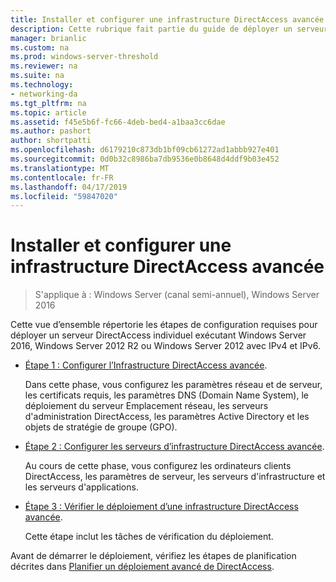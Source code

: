 ```yaml
---
title: Installer et configurer une infrastructure DirectAccess avancée
description: Cette rubrique fait partie du guide de déployer un serveur DirectAccess unique avec les paramètres avancés pour Windows Server 2016
manager: brianlic
ms.custom: na
ms.prod: windows-server-threshold
ms.reviewer: na
ms.suite: na
ms.technology:
- networking-da
ms.tgt_pltfrm: na
ms.topic: article
ms.assetid: f45e5b6f-fc66-4deb-bed4-a1baa3cc6dae
ms.author: pashort
author: shortpatti
ms.openlocfilehash: d6179210c873db1bf09cb61272ad1abbb927e401
ms.sourcegitcommit: 0d0b32c8986ba7db9536e0b8648d4ddf9b03e452
ms.translationtype: MT
ms.contentlocale: fr-FR
ms.lasthandoff: 04/17/2019
ms.locfileid: "59847020"
---
```

# <a name="install-and-configure-advanced-directaccess"></a>Installer et configurer une infrastructure DirectAccess avancée

>S'applique à : Windows Server (canal semi-annuel), Windows Server 2016

Cette vue d’ensemble répertorie les étapes de configuration requises pour déployer un serveur DirectAccess individuel exécutant Windows Server 2016, Windows Server 2012 R2 ou Windows Server 2012 avec IPv4 et IPv6.  
  
-   [Étape 1 : Configurer l’Infrastructure DirectAccess avancée](da-adv-configure-s1-infrastructure.md).  
  
    Dans cette phase, vous configurez les paramètres réseau et de serveur, les certificats requis, les paramètres DNS (Domain Name System), le déploiement du serveur Emplacement réseau, les serveurs d'administration DirectAccess, les paramètres Active Directory et les objets de stratégie de groupe (GPO).  
  
-   [Étape 2 : Configurer les serveurs d’infrastructure DirectAccess avancée](da-adv-configure-s2-servers.md).  
  
    Au cours de cette phase, vous configurez les ordinateurs clients DirectAccess, les paramètres de serveur, les serveurs d'infrastructure et les serveurs d'applications.  
  
-   [Étape 3 : Vérifier le déploiement d’une infrastructure DirectAccess avancée](da-adv-configure-s3-verify.md).  
  
    Cette étape inclut les tâches de vérification du déploiement.  
  
Avant de démarrer le déploiement, vérifiez les étapes de planification décrites dans [Planifier un déploiement avancé de DirectAccess](Plan-an-Advanced-DirectAccess-Deployment.md).  
  


